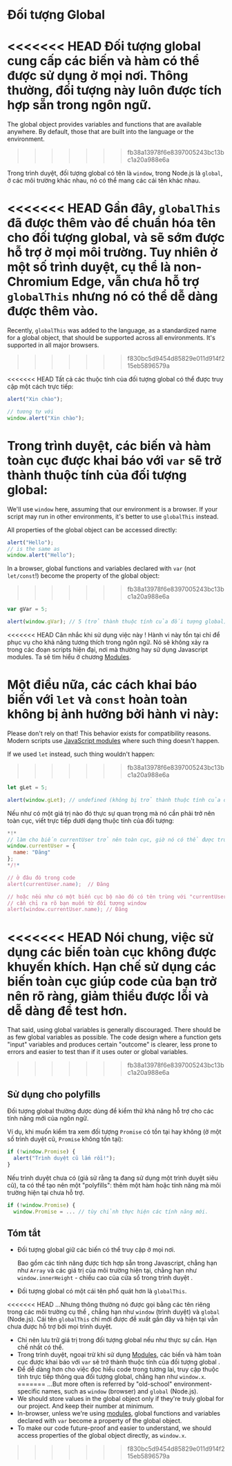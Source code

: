
# Đối tượng Global

<<<<<<< HEAD
Đối tượng global cung cấp các biến và hàm có thể được sử dụng ở mọi nơi. Thông thường, đối tượng này luôn được tích hợp sẵn trong ngôn ngữ.
=======
The global object provides variables and functions that are available anywhere. By default, those that are built into the language or the environment.
>>>>>>> fb38a13978f6e8397005243bc13bc1a20a988e6a

Trong trình duyệt, đối tượng global có tên là `window`, trong Node.js là `global`, ở các môi trường khác nhau, nó có thể mang các cái tên khác nhau.

<<<<<<< HEAD
Gần đây, `globalThis` đã được thêm vào để chuẩn hóa tên cho đối tượng global, và sẽ sớm được hỗ trợ ở mọi môi trường. Tuy nhiên ở một số trình duyệt, cụ thể là non-Chromium Edge, vẫn chưa hỗ trợ `globalThis` nhưng nó có thể dễ dàng được thêm vào.
=======
Recently, `globalThis` was added to the language, as a standardized name for a global object, that should be supported across all environments. It's supported in all major  browsers.
>>>>>>> f830bc5d9454d85829e011d914f215eb5896579a

<<<<<<< HEAD
Tất cả các thuộc tính của đối tượng global có thể được truy cập một cách trực tiếp:

```js run
alert("Xin chào");

// tương tự với
window.alert("Xin chào");
```

Trong trình duyệt, các biến và hàm toàn cục được khai báo với `var` sẽ trở thành thuộc tính của đối tượng global:
=======
We'll use `window` here, assuming that our environment is a browser. If your script may run in other environments, it's better to use `globalThis` instead.

All properties of the global object can be accessed directly:

```js run
alert("Hello");
// is the same as
window.alert("Hello");
```

In a browser, global functions and variables declared with `var` (not `let/const`!) become the property of the global object:
>>>>>>> fb38a13978f6e8397005243bc13bc1a20a988e6a

```js run untrusted refresh
var gVar = 5;

alert(window.gVar); // 5 (trở thành thuộc tính của đối tượng global)
```

<<<<<<< HEAD
Cân nhắc khi sử dụng việc này ! Hành vi này tồn tại chỉ để phục vụ cho khả năng tương thích trong ngôn ngữ. Nó sẽ không xảy ra trong các đoạn scripts hiện đại, nơi mà thường hay sử dụng Javascript modules. Ta sẽ tìm hiểu ở chương [Modules](info:modules).

Một điều nữa, các cách khai báo biến với `let` và `const` hoàn toàn không bị ảnh hưởng bởi hành vi này:
=======
Please don't rely on that! This behavior exists for compatibility reasons. Modern scripts use [JavaScript modules](info:modules) where such thing doesn't happen.

If we used `let` instead, such thing wouldn't happen:
>>>>>>> fb38a13978f6e8397005243bc13bc1a20a988e6a

```js run untrusted refresh
let gLet = 5;

alert(window.gLet); // undefined (không bị trở thành thuộc tính của đối tượng global)
```

Nếu như có một giá trị nào đó thực sự quan trọng mà nó cần phải trở nên toàn cục, viết trực tiếp dưới dạng thuộc tính của đối tượng:

```js run
*!*
// làm cho biến currentUser trở nên toàn cục, giờ nó có thể được truy cập ở mọi nơi
window.currentUser = {
  name: "Đăng"
};
*/!*

// ở đâu đó trong code
alert(currentUser.name);  // Đăng

// hoặc nếu như có một biến cục bộ nào đó có tên trùng với "currentUser"
// cần chỉ ra rõ bạn muốn từ đối tượng window
alert(window.currentUser.name); // Đăng
```

<<<<<<< HEAD
Nói chung, việc sử dụng các biến toàn cục không được khuyến khích. Hạn chế sử dụng các biến toàn cục giúp code của bạn trở nên rõ ràng, giảm thiểu được lỗi và dễ dàng để test hơn.
=======
That said, using global variables is generally discouraged. There should be as few global variables as possible. The code design where a function gets "input" variables and produces certain "outcome" is clearer, less prone to errors and easier to test than if it uses outer or global variables.
>>>>>>> fb38a13978f6e8397005243bc13bc1a20a988e6a

## Sử dụng cho polyfills

Đối tượng global thường được dùng để kiểm thử khả năng hỗ trợ cho các tính năng mới của ngôn ngữ.

Ví dụ, khi muốn kiểm tra xem đối tượng `Promise` có tồn tại hay không (ở một số trình duyệt cũ, `Promise` không tồn tại):
```js run
if (!window.Promise) {
  alert("Trình duyệt cũ lắm rồi!");
}
```

Nếu trình duyệt chưa có (giả sử rằng ta đang sử dụng một trình duyệt siêu cũ), ta có thể tạo nên một "polyfills": thêm một hàm hoặc tính năng mà môi trường hiện tại chưa hỗ trợ.

```js run
if (!window.Promise) {
  window.Promise = ... // tùy chỉnh thực hiện các tính năng mới.
```

## Tóm tắt

- Đối tượng global giữ các biến có thể truy cập ở mọi nơi.

    Bao gồm các tính năng được tích hợp sẵn trong Javascript, chẳng hạn như `Array` và các giá trị của môi trường hiện tại, chằng hạn như `window.innerHeight` - chiều cao của cửa sổ trong trình duyệt .
- Đối tượng global có một cái tên phổ quát hơn là `globalThis`.

<<<<<<< HEAD
    ...Nhưng thông thường nó được gọi bằng các tên riêng trong các môi trường cụ thể , chẳng hạn như `window` (trình duyệt) và `global` (Node.js). Cái tên `globalThis` chỉ mới được đề xuất gần đây và hiện tại vẫn chưa được hỗ trợ bởi mọi trình duyệt.
- Chỉ nên lưu trữ giá trị trong đối tượng global nếu như thực sự cần. Hạn chế nhất có thể.
- Trong trình duyệt, ngoại trừ khi sử dụng [Modules](info:modules), các biến và hàm toàn cục được khai báo với `var` sẽ trở thành thuộc tính của đối tượng global .
- Để dễ dàng hơn cho việc đọc hiểu code trong tương lai, truy cập thuộc tính trực tiếp thông qua đối tượng global, chẳng hạn như `window.x`.
=======
    ...But more often is referred by "old-school" environment-specific names, such as `window` (browser) and `global` (Node.js).
- We should store values in the global object only if they're truly global for our project. And keep their number at minimum.
- In-browser, unless we're using [modules](info:modules), global functions and variables declared with `var` become a property of the global object.
- To make our code future-proof and easier to understand, we should access properties of the global object directly, as `window.x`.
>>>>>>> f830bc5d9454d85829e011d914f215eb5896579a
